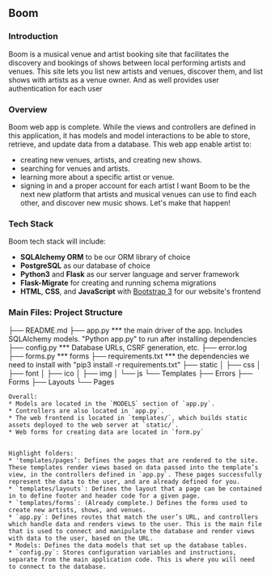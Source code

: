 Boom
-----
 
### Introduction
 
Boom is a musical venue and artist booking site that facilitates the discovery and bookings of shows between local performing artists and venues. This site lets you list new artists and venues, discover them, and list shows with artists as a venue owner. And as well provides user authentication for each user 
### Overview
 
Boom web app is complete. While the views and controllers are defined in this application, it has models and model interactions to be able to store, retrieve, and update data from a database. This web app enable artist to: 
* creating new venues, artists, and creating new shows.
* searching for venues and artists.
* learning more about a specific artist or venue.
* signing in and a proper account for each artist
I want Boom to be the next new platform that artists and musical venues can use to find each other, and discover new music shows. Let's make that happen!
 
### Tech Stack
 
Boom tech stack will include:
 
* **SQLAlchemy ORM** to be our ORM library of choice
* **PostgreSQL** as our database of choice
* **Python3** and **Flask** as our server language and server framework
* **Flask-Migrate** for creating and running schema migrations
* **HTML**, **CSS**, and **JavaScript** with [Bootstrap 3](https://getbootstrap.com/docs/3.4/customize/) for our website's frontend
 
### Main Files: Project Structure
  ├── README.md
  ├── app.py *** the main driver of the app. Includes SQLAlchemy models.
                    "Python app.py" to run after installing dependencies
  ├── config.py *** Database URLs, CSRF generation, etc.
  ├── error.log
  ├── forms.py *** forms
  ├── requirements.txt *** the dependencies we need to install with "pip3 install -r requirements.txt"
  ├── static
  │   ├── css
  │   ├── font
  │   ├── ico
  │   ├── img
  │   └── js
  └── Templates
      ├── Errors
      ├── Forms
      ├── Layouts
      └── Pages
  ```
Overall:
* Models are located in the `MODELS` section of `app.py`.
* Controllers are also located in `app.py`.
* The web frontend is located in `templates/`, which builds static assets deployed to the web server at `static/`.
* Web forms for creating data are located in `form.py`
 
 
Highlight folders:
* 'templates/pages’: Defines the pages that are rendered to the site. These templates render views based on data passed into the template’s view, in the controllers defined in `app.py`. These pages successfully represent the data to the user, and are already defined for you.
* `templates/layouts`: Defines the layout that a page can be contained in to define footer and header code for a given page.
* `templates/forms`: (Already complete.) Defines the forms used to create new artists, shows, and venues.
* `app.py`: Defines routes that match the user’s URL, and controllers which handle data and renders views to the user. This is the main file that is used to connect and manipulate the database and render views with data to the user, based on the URL.
* Models: Defines the data models that set up the database tables.
* `config.py`: Stores configuration variables and instructions, separate from the main application code. This is where you will need to connect to the database.
 
 

